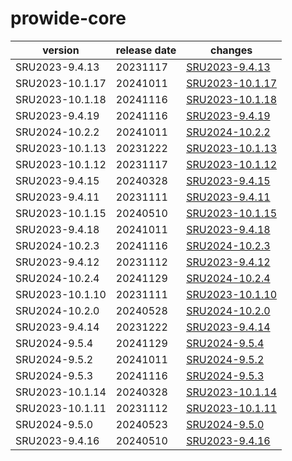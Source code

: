 # prowide-core	


|version|release date|changes|
|---|---|---|
|SRU2023-9.4.13|20231117|[SRU2023-9.4.13](./SRU2023-9.4.13-20231117.md)|
|SRU2023-10.1.17|20241011|[SRU2023-10.1.17](./SRU2023-10.1.17-20241011.md)|
|SRU2023-10.1.18|20241116|[SRU2023-10.1.18](./SRU2023-10.1.18-20241116.md)|
|SRU2023-9.4.19|20241116|[SRU2023-9.4.19](./SRU2023-9.4.19-20241116.md)|
|SRU2024-10.2.2|20241011|[SRU2024-10.2.2](./SRU2024-10.2.2-20241011.md)|
|SRU2023-10.1.13|20231222|[SRU2023-10.1.13](./SRU2023-10.1.13-20231222.md)|
|SRU2023-10.1.12|20231117|[SRU2023-10.1.12](./SRU2023-10.1.12-20231117.md)|
|SRU2023-9.4.15|20240328|[SRU2023-9.4.15](./SRU2023-9.4.15-20240328.md)|
|SRU2023-9.4.11|20231111|[SRU2023-9.4.11](./SRU2023-9.4.11-20231111.md)|
|SRU2023-10.1.15|20240510|[SRU2023-10.1.15](./SRU2023-10.1.15-20240510.md)|
|SRU2023-9.4.18|20241011|[SRU2023-9.4.18](./SRU2023-9.4.18-20241011.md)|
|SRU2024-10.2.3|20241116|[SRU2024-10.2.3](./SRU2024-10.2.3-20241116.md)|
|SRU2023-9.4.12|20231112|[SRU2023-9.4.12](./SRU2023-9.4.12-20231112.md)|
|SRU2024-10.2.4|20241129|[SRU2024-10.2.4](./SRU2024-10.2.4-20241129.md)|
|SRU2023-10.1.10|20231111|[SRU2023-10.1.10](./SRU2023-10.1.10-20231111.md)|
|SRU2024-10.2.0|20240528|[SRU2024-10.2.0](./SRU2024-10.2.0-20240528.md)|
|SRU2023-9.4.14|20231222|[SRU2023-9.4.14](./SRU2023-9.4.14-20231222.md)|
|SRU2024-9.5.4|20241129|[SRU2024-9.5.4](./SRU2024-9.5.4-20241129.md)|
|SRU2024-9.5.2|20241011|[SRU2024-9.5.2](./SRU2024-9.5.2-20241011.md)|
|SRU2024-9.5.3|20241116|[SRU2024-9.5.3](./SRU2024-9.5.3-20241116.md)|
|SRU2023-10.1.14|20240328|[SRU2023-10.1.14](./SRU2023-10.1.14-20240328.md)|
|SRU2023-10.1.11|20231112|[SRU2023-10.1.11](./SRU2023-10.1.11-20231112.md)|
|SRU2024-9.5.0|20240523|[SRU2024-9.5.0](./SRU2024-9.5.0-20240523.md)|
|SRU2023-9.4.16|20240510|[SRU2023-9.4.16](./SRU2023-9.4.16-20240510.md)|
